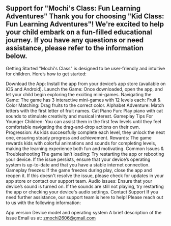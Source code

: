 Support for "Mochi's Class: Fun Learning Adventures"
Thank you for choosing "Kid Class: Fun Learning Adventures"! We're excited to help your child embark on a fun-filled educational journey. If you have any questions or need assistance, please refer to the information below.
----------------------
Getting Started
"Mochi's Class" is designed to be user-friendly and intuitive for children. Here’s how to get started:

Download the App: Install the app from your device’s app store (available on iOS and Android).
Launch the Game: Once downloaded, open the app, and let your child begin exploring the exciting mini-games.
Navigating the Game: The game has 3 interactive mini-games with 12 levels each:
Fruit & Color Matching: Drag fruits to the correct color.
Alphabet Adventure: Match letters with the first letter of fruit names.
Cat Piano Fun: Play piano with cat sounds to stimulate creativity and musical interest.
Gameplay Tips
For Younger Children: You can assist them in the first few levels until they feel comfortable navigating the drag-and-drop actions on their own.
Progression: As kids successfully complete each level, they unlock the next one, ensuring steady progress and achievement.
Rewards: The game rewards kids with colorful animations and sounds for completing levels, making the learning experience both fun and motivating.
Common Issues & Troubleshooting
The game isn’t loading: Try restarting the app or rebooting your device. If the issue persists, ensure that your device’s operating system is up-to-date and that you have a stable internet connection.
Gameplay freezes: If the game freezes during play, close the app and reopen it. If this doesn't resolve the issue, please check for updates in your app store or contact our support team.
Audio issues: Ensure that your device’s sound is turned on. If the sounds are still not playing, try restarting the app or checking your device's audio settings.
Contact Support
If you need further assistance, our support team is here to help! Please reach out to us with the following information:

App version
Device model and operating system
A brief description of the issue
Email us at: zmochi2606@gmail.com
